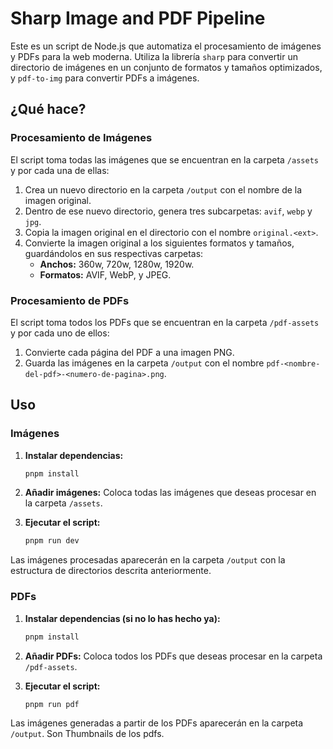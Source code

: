 # Sharp Image and PDF Pipeline

Este es un script de Node.js que automatiza el procesamiento de imágenes y PDFs para la web moderna. Utiliza la librería `sharp` para convertir un directorio de imágenes en un conjunto de formatos y tamaños optimizados, y `pdf-to-img` para convertir PDFs a imágenes.

## ¿Qué hace?

### Procesamiento de Imágenes

El script toma todas las imágenes que se encuentran en la carpeta `/assets` y por cada una de ellas:

1.  Crea un nuevo directorio en la carpeta `/output` con el nombre de la imagen original.
2.  Dentro de ese nuevo directorio, genera tres subcarpetas: `avif`, `webp` y `jpg`.
3.  Copia la imagen original en el directorio con el nombre `original.<ext>`.
4.  Convierte la imagen original a los siguientes formatos y tamaños, guardándolos en sus respectivas carpetas:
    -   **Anchos:** 360w, 720w, 1280w, 1920w.
    -   **Formatos:** AVIF, WebP, y JPEG.

### Procesamiento de PDFs

El script toma todos los PDFs que se encuentran en la carpeta `/pdf-assets` y por cada uno de ellos:

1.  Convierte cada página del PDF a una imagen PNG.
2.  Guarda las imágenes en la carpeta `/output` con el nombre `pdf-<nombre-del-pdf>-<numero-de-pagina>.png`.

## Uso

### Imágenes

1.  **Instalar dependencias:**
    ```bash
    pnpm install
    ```
2.  **Añadir imágenes:**
    Coloca todas las imágenes que deseas procesar en la carpeta `/assets`.

3.  **Ejecutar el script:**
    ```bash
    pnpm run dev
    ```

Las imágenes procesadas aparecerán en la carpeta `/output` con la estructura de directorios descrita anteriormente.

### PDFs

1.  **Instalar dependencias (si no lo has hecho ya):**
    ```bash
    pnpm install
    ```
2.  **Añadir PDFs:**
    Coloca todos los PDFs que deseas procesar en la carpeta `/pdf-assets`.

3.  **Ejecutar el script:**
    ```bash
    pnpm run pdf
    ```

Las imágenes generadas a partir de los PDFs aparecerán en la carpeta `/output`. Son Thumbnails de los pdfs.